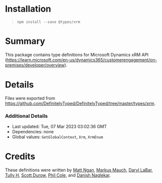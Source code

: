 # Installation
> `npm install --save @types/xrm`

# Summary
This package contains type definitions for Microsoft Dynamics xRM API (https://learn.microsoft.com/en-us/dynamics365/customerengagement/on-premises/developer/overview).

# Details
Files were exported from https://github.com/DefinitelyTyped/DefinitelyTyped/tree/master/types/xrm.

### Additional Details
 * Last updated: Tue, 07 Mar 2023 03:02:36 GMT
 * Dependencies: none
 * Global values: `GetGlobalContext`, `Xrm`, `XrmEnum`

# Credits
These definitions were written by [ Matt Ngan](https://github.com/mattngan), [Markus Mauch](https://github.com/markusmauch), [Daryl LaBar](https://github.com/daryllabar), [Tully H](https://github.com/clownwilleatme), [Scott Durow](https://github.com/scottdurow), [Phil Cole](https://github.com/filcole), and [Danish Naglekar](https://github.com/power-maverick).
